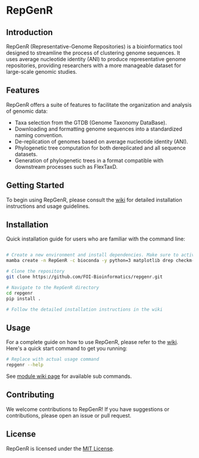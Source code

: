 # RepGenR

## Introduction
RepGenR (Representative-Genome Repositories) is a bioinformatics tool designed to streamline the process of clustering genome sequences. It uses average nucleotide identity (ANI) to produce representative genome repositories, providing researchers with a more manageable dataset for large-scale genomic studies.

## Features
RepGenR offers a suite of features to facilitate the organization and analysis of genomic data:

- Taxa selection from the GTDB (Genome Taxonomy DataBase).
- Downloading and formatting genome sequences into a standardized naming convention.
- De-replication of genomes based on average nucleotide identity (ANI).
- Phylogenetic tree computation for both dereplicated and all sequence datasets.
- Generation of phylogenetic trees in a format compatible with downstream processes such as FlexTaxD.

## Getting Started
To begin using RepGenR, please consult the [wiki](https://github.com/FOI-Bioinformatics/repgenr/wiki) for detailed installation instructions and usage guidelines.

## Installation
Quick installation guide for users who are familiar with the command line:

```bash

# Create a new environment and install dependencies. Make sure to activate the environment before installing RepGenR.
mamba create -n RepGenR -c bioconda -y python=3 matplotlib drep checkm-genome ncbi-datasets-cli mashtree progressivemauve iqtree ete3

# Clone the repository
git clone https://github.com/FOI-Bioinformatics/repgenr.git

# Navigate to the RepGenR directory
cd repgenr
pip install .

# Follow the detailed installation instructions in the wiki
```
## Usage
For a complete guide on how to use RepGenR, please refer to the [wiki](https://github.com/FOI-Bioinformatics/repgenr/wiki). Here's a quick start command to get you running:

```bash
# Replace with actual usage command
repgenr --help
```
See [module wiki page](https://github.com/FOI-Bioinformatics/repgenr/wiki/2.-Modules) for available sub commands.

## Contributing
We welcome contributions to RepGenR! If you have suggestions or contributions, please open an issue or pull request.

## License
RepGenR is licensed under the [MIT License](LICENSE).

